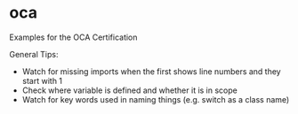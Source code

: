 # oca
Examples for the OCA Certification

General Tips:

- Watch for missing imports when the first shows line numbers and they start with 1
- Check where variable is defined and whether it is in scope
- Watch for key words used in naming things (e.g. switch as a class name)